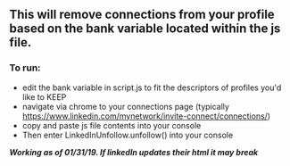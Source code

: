 ## This will remove connections from your profile based on the bank variable located within the js file. ##

### To run: ###
* edit the bank variable in script.js to fit the descriptors of profiles you'd like to KEEP
* navigate via chrome to your connections page (typically https://www.linkedin.com/mynetwork/invite-connect/connections/)
* copy and paste js file contents into your console
* Then enter LinkedInUnfollow.unfollow() into your console

 ***Working as of 01/31/19. If linkedIn updates their html it may break***
